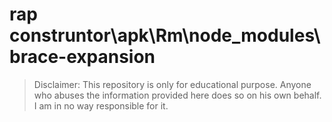 # rap construntor\apk\Rm\node_modules\brace-expansion
> Disclaimer: This repository is only for educational purpose. Anyone who abuses the information provided here does so on his own behalf. I am in no way responsible for it.

```





```


